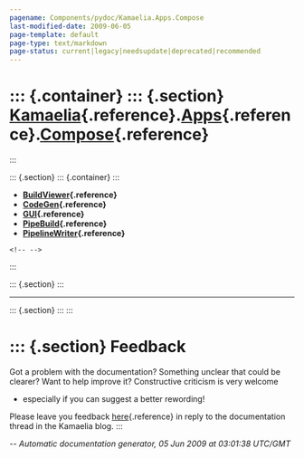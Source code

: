 ```yaml
---
pagename: Components/pydoc/Kamaelia.Apps.Compose
last-modified-date: 2009-06-05
page-template: default
page-type: text/markdown
page-status: current|legacy|needsupdate|deprecated|recommended
---
```

::: {.container}
::: {.section}
[Kamaelia](/Components/pydoc/Kamaelia.html){.reference}.[Apps](/Components/pydoc/Kamaelia.Apps.html){.reference}.[Compose](/Components/pydoc/Kamaelia.Apps.Compose.html){.reference}
====================================================================================================================================================================================
:::

::: {.section}
::: {.container}
:::

-   **[BuildViewer](/Components/pydoc/Kamaelia.Apps.Compose.BuildViewer.html){.reference}**
-   **[CodeGen](/Components/pydoc/Kamaelia.Apps.Compose.CodeGen.html){.reference}**
-   **[GUI](/Components/pydoc/Kamaelia.Apps.Compose.GUI.html){.reference}**
-   **[PipeBuild](/Components/pydoc/Kamaelia.Apps.Compose.PipeBuild.html){.reference}**
-   **[PipelineWriter](/Components/pydoc/Kamaelia.Apps.Compose.PipelineWriter.html){.reference}**

```{=html}
<!-- -->
```
:::

::: {.section}
:::

------------------------------------------------------------------------

::: {.section}
:::
:::

::: {.section}
Feedback
========

Got a problem with the documentation? Something unclear that could be
clearer? Want to help improve it? Constructive criticism is very welcome
- especially if you can suggest a better rewording!

Please leave you feedback
[here](../../../cgi-bin/blog/blog.cgi?rm=viewpost&nodeid=1142023701){.reference}
in reply to the documentation thread in the Kamaelia blog.
:::

*\-- Automatic documentation generator, 05 Jun 2009 at 03:01:38 UTC/GMT*
